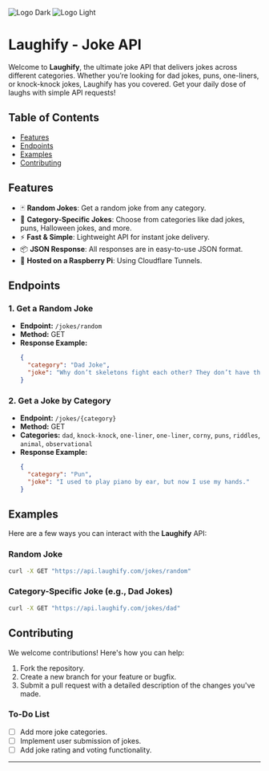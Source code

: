 ![Logo Dark](https://github.com/user-attachments/assets/8454e796-d806-4290-bea2-231e0516839f#gh-dark-mode-only)
![Logo Light](https://github.com/user-attachments/assets/68295d3e-1c02-452f-a4c5-460b54f079c8#gh-light-mode-only)

# Laughify - Joke API

Welcome to **Laughify**, the ultimate joke API that delivers jokes across different categories. Whether you’re looking for dad jokes, puns, one-liners, or knock-knock jokes, Laughify has you covered. Get your daily dose of laughs with simple API requests!

## Table of Contents

- [Features](#features)
- [Endpoints](#endpoints)
- [Examples](#examples)
- [Contributing](#contributing)

## Features

- 🃏 **Random Jokes**: Get a random joke from any category.
- 🎯 **Category-Specific Jokes**: Choose from categories like dad jokes, puns, Halloween jokes, and more.
- ⚡ **Fast & Simple**: Lightweight API for instant joke delivery.
- 📦 **JSON Response**: All responses are in easy-to-use JSON format.
- 🍓 **Hosted on a Raspberry Pi**: Using Cloudflare Tunnels.

## Endpoints

### 1. Get a Random Joke
- **Endpoint:** `/jokes/random`
- **Method:** GET
- **Response Example:**
  ```json
  {
    "category": "Dad Joke",
    "joke": "Why don’t skeletons fight each other? They don’t have the guts."
  }
  ```

### 2. Get a Joke by Category
- **Endpoint:** `/jokes/{category}`
- **Method:** GET
- **Categories:** `dad`, `knock-knock`, `one-liner`, `one-liner`, `corny`, `puns`, `riddles`, `animal`, `observational`
- **Response Example:**
  ```json
  {
    "category": "Pun",
    "joke": "I used to play piano by ear, but now I use my hands."
  }
  ```

## Examples

Here are a few ways you can interact with the **Laughify** API:

### Random Joke
```bash
curl -X GET "https://api.laughify.com/jokes/random"
```

### Category-Specific Joke (e.g., Dad Jokes)
```bash
curl -X GET "https://api.laughify.com/jokes/dad"
```

## Contributing

We welcome contributions! Here's how you can help:

1. Fork the repository.
2. Create a new branch for your feature or bugfix.
3. Submit a pull request with a detailed description of the changes you've made.

### To-Do List
- [ ] Add more joke categories.
- [ ] Implement user submission of jokes.
- [ ] Add joke rating and voting functionality.

---

